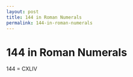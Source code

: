 ```yaml
---
layout: post
title: 144 in Roman Numerals
permalink: 144-in-roman-numerals
---
```


# 144 in Roman Numerals

144 = CXLIV
